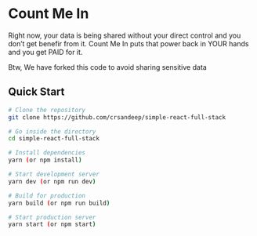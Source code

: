 # Count Me In

Right now, your data is being shared without your direct control and you don’t get benefir from it. Count Me In puts  that power back in YOUR hands and you get PAID for it.

Btw, We have forked this code to avoid sharing sensitive data

## Quick Start

```bash
# Clone the repository
git clone https://github.com/crsandeep/simple-react-full-stack

# Go inside the directory
cd simple-react-full-stack

# Install dependencies
yarn (or npm install)

# Start development server
yarn dev (or npm run dev)

# Build for production
yarn build (or npm run build)

# Start production server
yarn start (or npm start)
```

